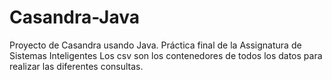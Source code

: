 # Casandra-Java
Proyecto de Casandra usando Java.
Práctica final de la Assignatura de Sistemas Inteligentes
Los csv son los contenedores de todos los datos para realizar las diferentes consultas.
